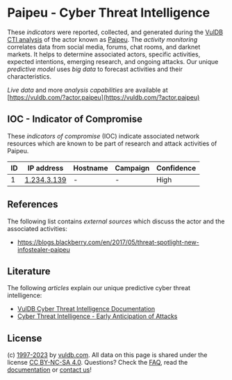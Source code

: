 # Paipeu - Cyber Threat Intelligence

These _indicators_ were reported, collected, and generated during the [VulDB CTI analysis](https://vuldb.com/?kb.cti) of the actor known as [Paipeu](https://vuldb.com/?actor.paipeu). The _activity monitoring_ correlates data from social media, forums, chat rooms, and darknet markets. It helps to determine associated actors, specific activities, expected intentions, emerging research, and ongoing attacks. Our unique _predictive model_ uses _big data_ to forecast activities and their characteristics.

_Live data_ and more _analysis capabilities_ are available at [https://vuldb.com/?actor.paipeu](https://vuldb.com/?actor.paipeu)

## IOC - Indicator of Compromise

These _indicators of compromise_ (IOC) indicate associated network resources which are known to be part of research and attack activities of Paipeu.

ID | IP address | Hostname | Campaign | Confidence
-- | ---------- | -------- | -------- | ----------
1 | [1.234.3.139](https://vuldb.com/?ip.1.234.3.139) | - | - | High

## References

The following list contains _external sources_ which discuss the actor and the associated activities:

* https://blogs.blackberry.com/en/2017/05/threat-spotlight-new-infostealer-paipeu

## Literature

The following _articles_ explain our unique predictive cyber threat intelligence:

* [VulDB Cyber Threat Intelligence Documentation](https://vuldb.com/?kb.cti)
* [Cyber Threat Intelligence - Early Anticipation of Attacks](https://www.scip.ch/en/?labs.20201022)

## License

(c) [1997-2023](https://vuldb.com/?kb.changelog) by [vuldb.com](https://vuldb.com/?kb.about). All data on this page is shared under the license [CC BY-NC-SA 4.0](https://creativecommons.org/licenses/by-nc-sa/4.0/). Questions? Check the [FAQ](https://vuldb.com/?kb.faq), read the [documentation](https://vuldb.com/?kb) or [contact us](https://vuldb.com/?contact)!
